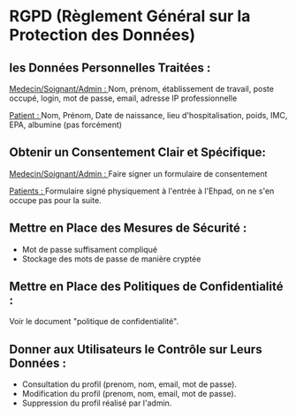 # RGPD (Règlement Général sur la Protection des Données)

## les Données Personnelles Traitées :
<u>Medecin/Soignant/Admin : </u> Nom, prénom, établissement de travail, poste occupé, login, mot de passe, email, adresse IP professionnelle

<u>Patient : </u> Nom, Prénom, Date de naissance, lieu d'hospitalisation, poids, IMC, EPA, albumine (pas forcément)

## Obtenir un Consentement Clair et Spécifique:
<u>Medecin/Soignant/Admin : </u> Faire signer un formulaire de consentement

<u>Patients : </u> Formulaire signé physiquement à l'entrée à l'Ehpad, on ne s'en occupe pas pour la suite.

## Mettre en Place des Mesures de Sécurité :
- Mot de passe suffisament compliqué
- Stockage des mots de passe de manière cryptée

## Mettre en Place des Politiques de Confidentialité :
Voir le document "politique de confidentialité".

## Donner aux Utilisateurs le Contrôle sur Leurs Données :
* Consultation du profil (prenom, nom, email, mot de passe).
* Modification du profil (prenom, nom, email, mot de passe).
* Suppression du profil réalisé par l'admin.






